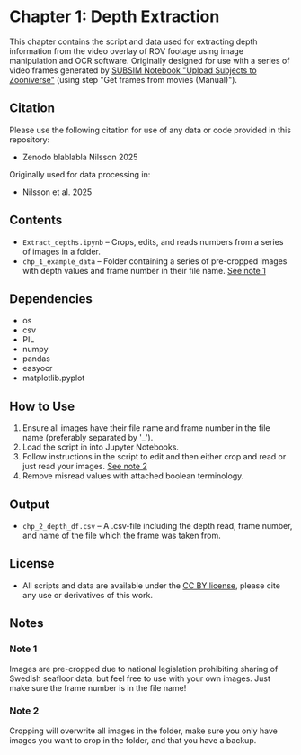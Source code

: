 # Chapter 1: Depth Extraction  

This chapter contains the script and data used for extracting depth information from the video overlay of ROV footage using image manipulation and OCR software. Originally designed for use with a series of video frames generated by [SUBSIM Notebook "Upload Subjects to Zooniverse"](https://github.com/ocean-data-factory-sweden/kso/blob/dev/notebooks/classify/Upload_subjects_to_Zooniverse.ipynb "Upload Subjects to Zooniverse (GitHub)") (using step "Get frames from movies (Manual)").

## **Citation**
Please use the following citation for use of any data or code provided in this repository:
- Zenodo blablabla Nilsson 2025

Originally used for data processing in:
- Nilsson et al. 2025

## **Contents**  
- `Extract_depths.ipynb` – Crops, edits, and reads numbers from a series of images in a folder.  
- `chp_1_example_data` – Folder containing a series of pre-cropped images with depth values and frame number in their file name. [See note 1](#note-1)


## **Dependencies**
- os
- csv
- PIL
- numpy
- pandas
- easyocr
- matplotlib.pyplot

## **How to Use**  
1. Ensure all images have their file name and frame number in the file name (preferably separated by '_').
2. Load the script in into Jupyter Notebooks.
3. Follow instructions in the script to edit and then either crop and read or just read your images. [See note 2](#note-2)
4. Remove misread values with attached boolean terminology.

## **Output**
- `chp_2_depth_df.csv` – A .csv-file including the depth read, frame number, and name of the file which the frame was taken from.

## **License**
- All scripts and data are available under the [CC BY license](https://creativecommons.org/share-your-work/cclicenses/), please cite any use or derivatives of this work.

## **Notes**
### <a id="note-1"></a>Note 1
Images are pre-cropped due to national legislation prohibiting sharing of Swedish seafloor data, but feel free to use with your own images. Just make sure the frame number is in the file name!

### <a id="note-2"></a>Note 2
Cropping will overwrite all images in the folder, make sure you only have images you want to crop in the folder, and that you have a backup. 
